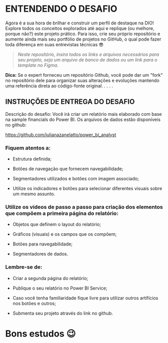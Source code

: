 # **ENTENDENDO O DESAFIO**

Agora é a sua hora de brilhar e construir um perfil de destaque na DIO! Explore todos os conceitos explorados até aqui e replique (ou melhore, porque não?) este projeto prático. Para isso, crie seu próprio repositório e aumente ainda mais seu portfólio de projetos no GitHub, o qual pode fazer toda diferença em suas entrevistas técnicas 😎
 
> *Neste repositório, insira todos os links e arquivos necessários para seu projeto, seja um arquivo de banco de dados ou um link para o template no Figma.*
 
**Dica:** Se o expert forneceu um repositório Github, você pode dar um "fork" no repositório dele para organizar suas alterações e evoluções mantendo uma referência direta ao código-fonte original.
.
.
.
.

 
## **INSTRUÇÕES DE ENTREGA DO DESAFIO**

Descrição do desafio: Você irá criar um relatório mais elaborado com base na sample financials do Power BI. Os arquivos de dados estão disponíveis no github: 


 https://github.com/julianazanelatto/power_bi_analyst 


### Fiquem atentos a: 

- Estrutura definida;

- Botões de navegação que fornecem navegabilidade;

- Segmentadores utilizados e botões com imagem associado;

- Utilize os indicadores e botões para selecionar diferentes visuais sobre um mesmo assunto.

### Utilize os vídeos de passo a passo para criação dos elementos que compõem a primeira página do relatório: 

- Objetos que definem o layout do relatório;

- Gráficos (visuais) e os campos que os compõem;

- Botões para navegabilidade;

- Segmentadores de dados.

### Lembre-se de: 

- Criar a segunda página do relatório;

- Publique o seu relatório no Power BI Service;

- Caso você tenha familiaridade fique livre para utilizar outros artifícios nos botões e outros;

- Submenta seu projeto através do link no github.





# Bons estudos 😉
